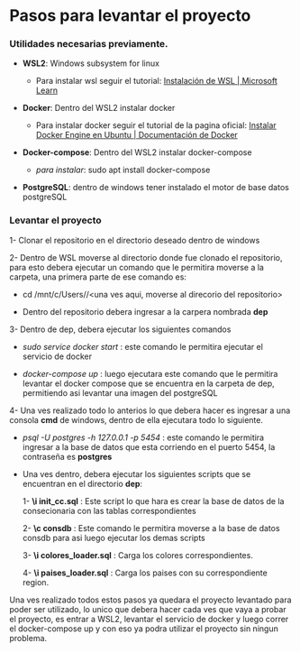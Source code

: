 # Pasos para levantar el proyecto

### Utilidades necesarias previamente.

- **WSL2**: Windows subsystem for linux
  
  - Para instalar wsl seguir el tutorial: [Instalación de WSL | Microsoft Learn](https://learn.microsoft.com/es-es/windows/wsl/install)

- **Docker**: Dentro del WSL2 instalar docker
  
  - Para instalar docker seguir el tutorial de la pagina oficial: [Instalar Docker Engine en Ubuntu | Documentación de Docker](https://docs.docker.com/engine/install/ubuntu/)

- **Docker-compose**: Dentro del WSL2 instalar docker-compose 
  
  - *para instalar*: sudo apt install docker-compose 

- **PostgreSQL**: dentro de windows tener instalado el motor de base datos postgreSQL

### Levantar el proyecto

1- Clonar el repositorio en el directorio deseado dentro de windows

2- Dentro de WSL moverse al directorio donde fue clonado el repositorio, para esto debera ejecutar un comando que le permitira moverse a la carpeta, una primera parte de ese comando es:

- cd /mnt/c/Users/<Nombre del usuario>/<una ves aqui, moverse al direcorio del repositorio>

- Dentro del repositorio debera ingresar a la carpera nombrada **dep**

3- Dentro de dep, debera ejecutar los siguientes comandos

- *sudo service docker start* : este comando le permitira ejecutar el servicio de docker

- *docker-compose up* : luego ejecutara este comando que le permitira levantar el docker compose que se encuentra en la carpeta de dep, permitiendo asi levantar una imagen del postgreSQL

4- Una ves realizado todo lo anterios lo que debera hacer es ingresar a una consola **cmd** de windows, dentro de ella ejecutara todo lo siguiente.

- *psql -U postgres -h 127.0.0.1 -p 5454* : este comando le permitira ingresar a la base de datos que esta corriendo en el puerto 5454, la contraseña es **postgres**

- Una ves dentro, debera ejecutar los siguientes scripts que se encuentran en el directorio **dep**:
  
  1- **\i init_cc.sql** : Este script lo que hara es crear la base de datos de la consecionaria con las tablas correspondientes
  
  2- **\c consdb** : Este comando le permitira moverse a la base de datos consdb para asi luego ejecutar los demas scripts
  
  3- **\i colores_loader.sql** : Carga los colores correspondientes.
  
  4- **\i paises_loader.sql** : Carga los paises con su correspondiente region.  

Una ves realizado todos estos pasos ya quedara el proyecto levantado para poder ser utilizado, lo unico que debera hacer cada ves que vaya a probar el proyecto, es entrar a WSL2, levantar el servicio de docker y luego correr el docker-compose up y con eso ya podra utilizar el proyecto sin ningun problema.
